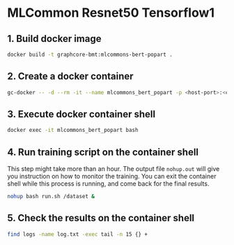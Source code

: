 # MLCommon Resnet50 Tensorflow1

## 1. Build docker image


```bash
docker build -t graphcore-bmt:mlcommons-bert-popart .
```

## 2. Create a docker container

```bash
gc-docker -- -d --rm -it --name mlcommons_bert_popart -p <host-port>:<container-port> -v <wikipedia-packed512-path>:/dataset graphcore-bmt:mlcommons-bert-popart
```

## 3. Execute docker container shell

```bash
docker exec -it mlcommons_bert_popart bash
```

## 4. Run training script on the container shell

This step might take more than an hour. The output file `nohup.out` will give you instruction on how to monitor the training.
You can exit the container shell while this process is running, and come back for the final results.

```bash
nohup bash run.sh /dataset &
```

## 5. Check the results on the container shell

```bash
find logs -name log.txt -exec tail -n 15 {} +
```
